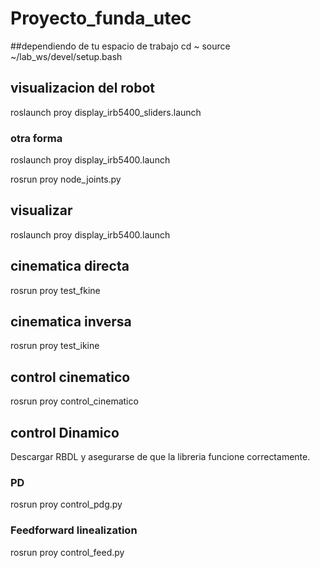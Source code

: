 # Proyecto_funda_utec
##dependiendo de tu espacio de trabajo
cd ~
source ~/lab_ws/devel/setup.bash
## visualizacion del robot
roslaunch proy display_irb5400_sliders.launch

### otra forma

roslaunch proy display_irb5400.launch

rosrun proy node_joints.py


## visualizar 
roslaunch proy display_irb5400.launch

## cinematica directa
rosrun proy test_fkine

## cinematica inversa
rosrun proy test_ikine

## control cinematico
rosrun proy control_cinematico

## control Dinamico
Descargar RBDL y asegurarse de que la libreria funcione correctamente.
### PD
rosrun proy control_pdg.py

### Feedforward linealization
rosrun proy control_feed.py
